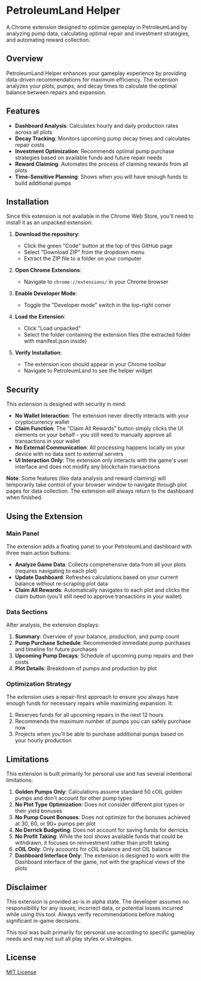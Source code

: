 # PetroleumLand Helper

A Chrome extension designed to optimize gameplay in PetroleumLand by analyzing pump data, calculating optimal repair and investment strategies, and automating reward collection.

## Overview

PetroleumLand Helper enhances your gameplay experience by providing data-driven recommendations for maximum efficiency. The extension analyzes your plots, pumps, and decay times to calculate the optimal balance between repairs and expansion.

## Features

- **Dashboard Analysis**: Calculates hourly and daily production rates across all plots
- **Decay Tracking**: Monitors upcoming pump decay times and calculates repair costs
- **Investment Optimization**: Recommends optimal pump purchase strategies based on available funds and future repair needs
- **Reward Claiming**: Automates the process of claiming rewards from all plots
- **Time-Sensitive Planning**: Shows when you will have enough funds to build additional pumps

## Installation

Since this extension is not available in the Chrome Web Store, you'll need to install it as an unpacked extension:

1. **Download the repository**: 
   - Click the green "Code" button at the top of this GitHub page
   - Select "Download ZIP" from the dropdown menu
   - Extract the ZIP file to a folder on your computer

2. **Open Chrome Extensions**: 
   - Navigate to `chrome://extensions/` in your Chrome browser

3. **Enable Developer Mode**: 
   - Toggle the "Developer mode" switch in the top-right corner

4. **Load the Extension**: 
   - Click "Load unpacked" 
   - Select the folder containing the extension files (the extracted folder with manifest.json inside)

5. **Verify Installation**: 
   - The extension icon should appear in your Chrome toolbar
   - Navigate to PetroleumLand to see the helper widget

## Security

This extension is designed with security in mind:

- **No Wallet Interaction**: The extension never directly interacts with your cryptocurrency wallet
- **Claim Function**: The "Claim All Rewards" button simply clicks the UI elements on your behalf - you still need to manually approve all transactions in your wallet
- **No External Communication**: All processing happens locally on your device with no data sent to external servers
- **UI Interaction Only**: The extension only interacts with the game's user interface and does not modify any blockchain transactions

**Note**: Some features (like data analysis and reward claiming) will temporarily take control of your browser window to navigate through plot pages for data collection. The extension will always return to the dashboard when finished.

## Using the Extension

### Main Panel

The extension adds a floating panel to your PetroleumLand dashboard with three main action buttons:

- **Analyze Game Data**: Collects comprehensive data from all your plots (requires navigating to each plot)
- **Update Dashboard**: Refreshes calculations based on your current balance without re-scraping plot data
- **Claim All Rewards**: Automatically navigates to each plot and clicks the claim button (you'll still need to approve transactions in your wallet)

### Data Sections

After analysis, the extension displays:

1. **Summary**: Overview of your balance, production, and pump count
2. **Pump Purchase Schedule**: Recommended immediate pump purchases and timeline for future purchases
3. **Upcoming Pump Decays**: Schedule of upcoming pump repairs and their costs
4. **Plot Details**: Breakdown of pumps and production by plot

### Optimization Strategy

The extension uses a repair-first approach to ensure you always have enough funds for necessary repairs while maximizing expansion. It:

1. Reserves funds for all upcoming repairs in the next 12 hours
2. Recommends the maximum number of pumps you can safely purchase now
3. Projects when you'll be able to purchase additional pumps based on your hourly production

## Limitations

This extension is built primarily for personal use and has several intentional limitations:

1. **Golden Pumps Only**: Calculations assume standard 50 cOIL golden pumps and don't account for other pump types
2. **No Plot Type Optimization**: Does not consider different plot types or their yield bonuses
3. **No Pump Count Bonuses**: Does not optimize for the bonuses achieved at 30, 60, or 90+ pumps per plot
4. **No Derrick Budgeting**: Does not account for saving funds for derricks
5. **No Profit Taking**: While the tool shows available funds that could be withdrawn, it focuses on reinvestment rather than profit taking
6. **cOIL Only**: Only accounts for cOIL balance and not OIL balance
7. **Dashboard Interface Only**: The extension is designed to work with the Dashboard interface of the game, not with the graphical views of the plots

## Disclaimer

This extension is provided as-is in alpha state. The developer assumes no responsibility for any issues, incorrect data, or potential losses incurred while using this tool. Always verify recommendations before making significant in-game decisions.

This tool was built primarily for personal use according to specific gameplay needs and may not suit all play styles or strategies.

## License

[MIT License](LICENSE)
